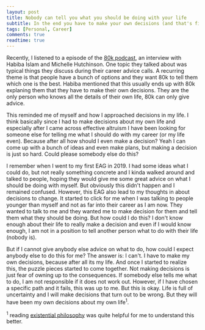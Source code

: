 ```yaml
---
layout: post
title: Nobody can tell you what you should be doing with your life
subtitle: In the end you have to make your own decisions (and that's fine)
tags: [Personal, Career]
comments: true
readtime: true
---
```


Recently, I listened to a episode of the [80k podcast](https://80000hours.org/podcast/episodes/80k-after-hours-michelle-habiba-advice-for-younger-selves/), an interview with Habiba Islam and Michelle Hutchinson. One topic they talked about was typical things they discuss during their career advice calls. A recurring theme is that people have a bunch of options and they want 80k to tell them which one is the best. Habiba mentioned that this usually ends up with 80k explaning them that they have to make their own decisions. They are the only person who knows all the details of their own life, 80k can only give advice.

This reminded me of myself and how I approached decisions in my life. I think basically since I had to make decisions about my own life and especially after I came across effective altruism I have been looking for someone else for telling me what I should do with my career (or my life even). Because after all how should I even make a decision? Yeah I can come up with a bunch of ideas and even make plans, but making a decision is just so hard. Could please somebody else do this?

I remember when I went to my first EAG in 2019. I had some ideas what I could do, but not really something concrete and I kinda walked around and talked to people, hoping they would give me some great advice on what I should be doing with myself. But obviously this didn't happen and I remained confused. However, this EAG also lead to my thoughts in about decisions to change. It started to click for me when I was talking to people younger than myself and not as far into their career as I am now. They wanted to talk to me and they wanted me to make decision for them and tell them what they should be doing. But how could I do this? I don't know enough about their life to really make a decision and even if I would know enough, I am not in a position to tell another person what to do with their life (nobody is).

But if I cannot give anybody else advice on what to do, how could I expect anybody else to do this for me? The answer is: I can't. I have to make my own decisions, because after all its my life. And once I started to realize this, the puzzle pieces started to come together. Not making decisions is just fear of owning up to the consequences. If somebody else tells me what to do, I am not responsible if it does not work out. However, if I have chosen a specific path and it fails, this was up to me. But this is okay. Life is full of uncertainty and I will make decisions that turn out to be wrong. But they will have been my own decisions about my own life<sup>1</sup>.


<sup>1</sup> reading [existential philosophy](https://www.goodreads.com/book/show/91950.The_Myth_of_Sisyphus) was quite helpful for me to understand this better.
